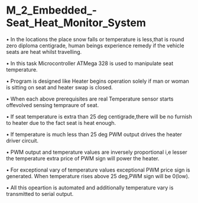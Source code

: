 # M_2_Embedded_-Seat_Heat_Monitor_System
•	In the locations the place snow falls or temperature is less,that is round zero diploma centigrade, human beings experience remedy if the vehicle seats are heat whilst travelling.

•	In this task Microcontroller ATMega 328 is used to manipulate seat temperature.

•	Program is designed like Heater begins operation solely if man or woman is sitting on seat and heater swap is closed.

•	When each above prerequisites are real Temperature sensor starts offevolved sensing tempraure of seat.

•	If seat temperature is extra than 25 deg centigrade,there will be no furnish to heater due to the fact seat is heat enough.

•	If temperature is much less than 25 deg PWM output drives the heater driver circuit.

•	PWM output and temperature values are inversely proportional i,e lesser the temperature extra price of PWM sign will power the heater.

•	For exceptional vary of temperature values exceptional PWM price sign is generated.
When temperature rises above 25 deg,PWM sign will be 0(low).

•	All this opeartion is automated and additionally temperature vary is transmitted to serial output.

